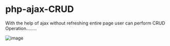 # php-ajax-CRUD
With the help of ajax without refreshing entire page user can perform CRUD Operation........

![image](https://user-images.githubusercontent.com/81670997/166187842-7866a647-703f-41c5-a48d-481945f885a7.png)
